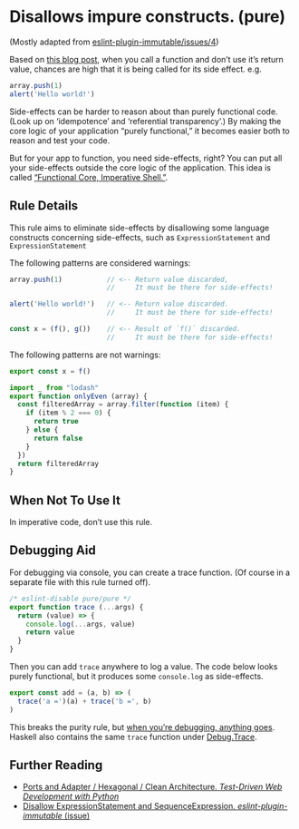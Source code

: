 # Disallows impure constructs. (pure)

(Mostly adapted from [eslint-plugin-immutable/issues/4](https://github.com/jhusain/eslint-plugin-immutable/issues/4))

Based on [this blog post](http://blog.jenkster.com/2015/12/which-programming-languages-are-functional.html), when you call a function and don’t use it’s return value, chances are high that it is being called for its side effect. e.g.

```js
array.push(1)
alert('Hello world!')
```

Side-effects can be harder to reason about than purely functional code. (Look up on ‘idempotence’ and ‘referential transparency’.) By making the core logic of your application “purely functional,” it becomes easier both to reason and test your code.

But for your app to function, you need side-effects, right?
You can put all your side-effects outside the core logic of the application.
This idea is called [“Functional Core, Imperative Shell.”](http://chimera.labs.oreilly.com/books/1234000000754/ch22.html#_functional_core_imperative_shell).



## Rule Details

This rule aims to eliminate side-effects by disallowing some language constructs concerning side-effects, such as `ExpressionStatement` and `ExpressionStatement`

The following patterns are considered warnings:

```js
array.push(1)           // <-- Return value discarded,
                        //     It must be there for side-effects!

alert('Hello world!')   // <-- Return value discarded.
                        //     It must be there for side-effects!

const x = (f(), g())    // <-- Result of `f()` discarded.
                        //     It must be there for side-effects!
```

The following patterns are not warnings:

```js
export const x = f()

import _ from "lodash"
export function onlyEven (array) {
  const filteredArray = array.filter(function (item) {
    if (item % 2 === 0) {
      return true
    } else {
      return false
    }
  })
  return filteredArray
}
```


## When Not To Use It

In imperative code, don’t use this rule.


## Debugging Aid

For debugging via console, you can create a trace function. (Of course in a separate file with this rule turned off).

```js
/* eslint-disable pure/pure */
export function trace (...args) {
  return (value) => {
    console.log(...args, value)
    return value
  }
}
```

Then you can add `trace` anywhere to log a value. The code below looks purely functional, but it produces some `console.log` as side-effects.

```js
export const add = (a, b) => (
  trace('a =')(a) + trace('b =', b)
)
```

This breaks the purity rule, but [when you’re debugging, anything goes](https://tenderlovemaking.com/2016/02/05/i-am-a-puts-debuggerer.html). Haskell also contains the same `trace` function under [Debug.Trace](https://hackage.haskell.org/package/base-4.9.0.0/docs/Debug-Trace.html).



## Further Reading

- [Ports and Adapter / Hexagonal / Clean Architecture. _Test-Driven Web Development with Python_](http://chimera.labs.oreilly.com/books/1234000000754/ch22.html#_ports_and_adapters_hexagonal_clean_architecture)
- [Disallow ExpressionStatement and SequenceExpression. _eslint-plugin-immutable_ (issue)](https://github.com/jhusain/eslint-plugin-immutable/issues/4)
